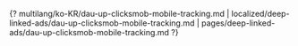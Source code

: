 {? multilang/ko-KR/dau-up-clicksmob-mobile-tracking.md | localized/deep-linked-ads/dau-up-clicksmob-mobile-tracking.md | pages/deep-linked-ads/dau-up-clicksmob-mobile-tracking.md ?}
